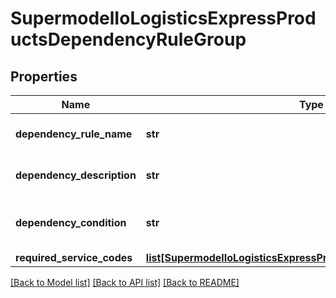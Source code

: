 # SupermodelIoLogisticsExpressProductsDependencyRuleGroup

## Properties
Name | Type | Description | Notes
------------ | ------------- | ------------- | -------------
**dependency_rule_name** | **str** | Dependency rule group name | [optional] 
**dependency_description** | **str** | Dependency rule group description | [optional] 
**dependency_condition** | **str** | Dependency rule group condition statement | [optional] 
**required_service_codes** | [**list[SupermodelIoLogisticsExpressProductsRequiredServiceCodes]**](SupermodelIoLogisticsExpressProductsRequiredServiceCodes.md) |  | [optional] 

[[Back to Model list]](../README.md#documentation-for-models) [[Back to API list]](../README.md#documentation-for-api-endpoints) [[Back to README]](../README.md)

